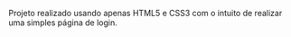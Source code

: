 Projeto realizado usando apenas HTML5 e CSS3 com o intuito de realizar uma simples página de login.
